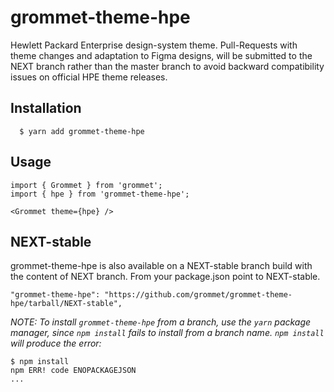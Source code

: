 # grommet-theme-hpe

Hewlett Packard Enterprise design-system theme.
Pull-Requests with theme changes and adaptation to Figma designs, will be submitted to the NEXT branch rather than the master branch to avoid backward compatibility issues on official HPE theme releases.

## Installation

```
  $ yarn add grommet-theme-hpe
```

## Usage

```
import { Grommet } from 'grommet';
import { hpe } from 'grommet-theme-hpe';

<Grommet theme={hpe} />
```

## NEXT-stable

grommet-theme-hpe is also available on a NEXT-stable branch build with the content of NEXT branch.
From your package.json point to NEXT-stable.

```
"grommet-theme-hpe": "https://github.com/grommet/grommet-theme-hpe/tarball/NEXT-stable",
```

_NOTE: To install `grommet-theme-hpe` from a branch, use the `yarn` package
manager, since `npm install` fails to install from a branch name. `npm install`
will produce the error:_

```
$ npm install
npm ERR! code ENOPACKAGEJSON
...
```
